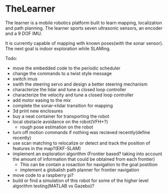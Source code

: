 # TheLearner
The learner is a mobile robotics platform built to learn mapping, localization and path planning. The learner sports seven ultrasonic sensors, an encoder and a 9 DOF IMU.

It is currently capable of mapping with known poses(with the sonar sensor). The next goal is indoor exploration while SLAMing.

Todo:

- move the embedded code to the periodic scheduler
- change the commands to a twist style message
- switch imus
- swith the steering servo and design a better steering mechanism
- characterize the lidar and tune a closed loop controller
- characterize the velocity and tune a closed loop controller
- add motor easing to the mix
- complete the sonar->lidar transition for mapping
- 3d print new enclosures
- buy a neat container for transporting the robot
- local obstacle avoidance on the robot(VFH+?)
  - rough pose estimation on the robot
- turn off motion commands if nothing was recieved recently(define recently)
- use scan matching to relocalize or detect and track the position of features in the map?(EKF-SLAM)
- implement an exploration algorithm (Frontier based? taking into account the amount of information that could be obtained from each frontier)
  - This can be contain a rosaction for navigation to the goal postition
  - implement a globalish path planner for frontier navigation
- move code to a raspberry pi?
- build or find a simulation of this robot for some of the higher level algorithm testing(MATLAB vs Gazebo)?
